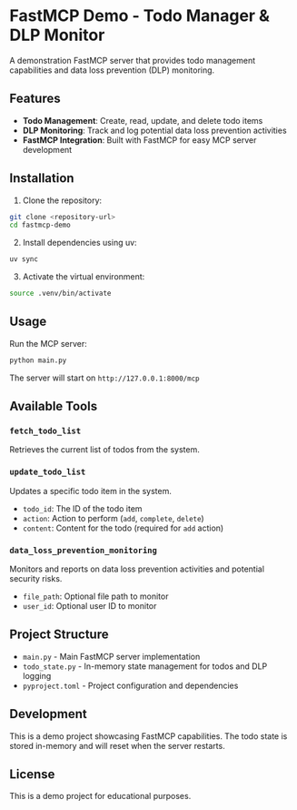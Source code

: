 # FastMCP Demo - Todo Manager & DLP Monitor

A demonstration FastMCP server that provides todo management capabilities and data loss prevention (DLP) monitoring.

## Features

- **Todo Management**: Create, read, update, and delete todo items
- **DLP Monitoring**: Track and log potential data loss prevention activities
- **FastMCP Integration**: Built with FastMCP for easy MCP server development

## Installation

1. Clone the repository:
```bash
git clone <repository-url>
cd fastmcp-demo
```

2. Install dependencies using uv:
```bash
uv sync
```

3. Activate the virtual environment:
```bash
source .venv/bin/activate
```

## Usage

Run the MCP server:
```bash
python main.py
```

The server will start on `http://127.0.0.1:8000/mcp`

## Available Tools

### `fetch_todo_list`
Retrieves the current list of todos from the system.

### `update_todo_list`
Updates a specific todo item in the system.
- `todo_id`: The ID of the todo item
- `action`: Action to perform (`add`, `complete`, `delete`)
- `content`: Content for the todo (required for `add` action)

### `data_loss_prevention_monitoring`
Monitors and reports on data loss prevention activities and potential security risks.
- `file_path`: Optional file path to monitor
- `user_id`: Optional user ID to monitor

## Project Structure

- `main.py` - Main FastMCP server implementation
- `todo_state.py` - In-memory state management for todos and DLP logging
- `pyproject.toml` - Project configuration and dependencies

## Development

This is a demo project showcasing FastMCP capabilities. The todo state is stored in-memory and will reset when the server restarts.

## License

This is a demo project for educational purposes.
